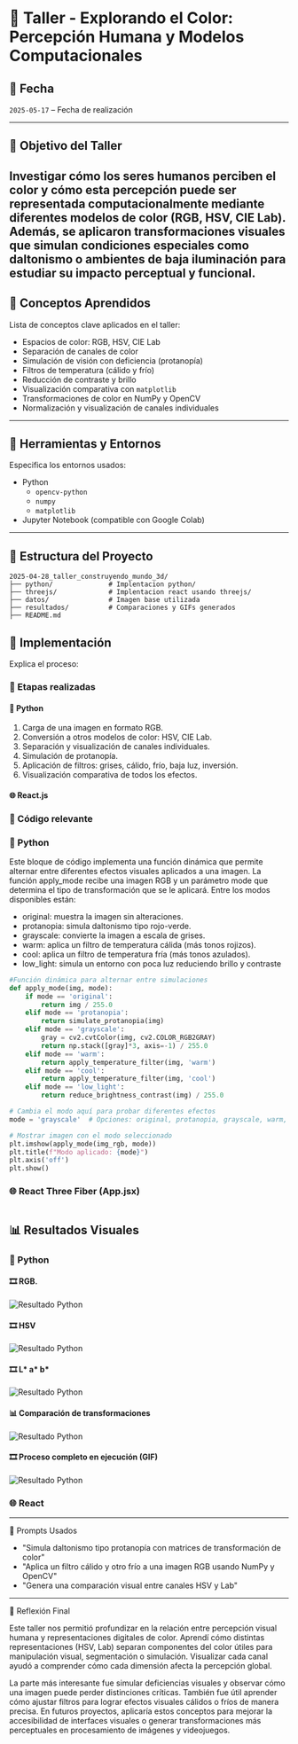 # 🧪 Taller - Explorando el Color: Percepción Humana y Modelos Computacionales

## 📅 Fecha

`2025-05-17` – Fecha de realización

---

## 🎯 Objetivo del Taller

Investigar cómo los seres humanos perciben el color y cómo esta percepción puede ser representada computacionalmente mediante diferentes modelos de color (RGB, HSV, CIE Lab). Además, se aplicaron transformaciones visuales que simulan condiciones especiales como daltonismo o ambientes de baja iluminación para estudiar su impacto perceptual y funcional.
---

## 🧠 Conceptos Aprendidos

Lista de conceptos clave aplicados en el taller:

- Espacios de color: RGB, HSV, CIE Lab
- Separación de canales de color
- Simulación de visión con deficiencia (protanopía)
- Filtros de temperatura (cálido y frío)
- Reducción de contraste y brillo
- Visualización comparativa con `matplotlib`
- Transformaciones de color en NumPy y OpenCV
- Normalización y visualización de canales individuales

---

## 🔧 Herramientas y Entornos

Especifica los entornos usados:

- Python
  - `opencv-python`
  - `numpy`
  - `matplotlib`
- Jupyter Notebook (compatible con Google Colab)

---

## 📁 Estructura del Proyecto
```
2025-04-28_taller_construyendo_mundo_3d/
├── python/              # Implentacion python/
├── threejs/             # Implentacion react usando threejs/
├── datos/               # Imagen base utilizada
├── resultados/          # Comparaciones y GIFs generados
├── README.md
```
## 🧪 Implementación

Explica el proceso:

### 🔹 Etapas realizadas

#### 🐍 Python
1. Carga de una imagen en formato RGB.
2. Conversión a otros modelos de color: HSV, CIE Lab.
3. Separación y visualización de canales individuales.
4. Simulación de protanopía.
5. Aplicación de filtros: grises, cálido, frío, baja luz, inversión.
6. Visualización comparativa de todos los efectos.

#### 🌐 React.js



###  🔹 Código relevante

### 🐍 Python  
Este bloque de código implementa una función dinámica que permite alternar entre diferentes efectos visuales aplicados a una imagen. La función apply_mode recibe una imagen RGB y un parámetro mode que determina el tipo de transformación que se le aplicará. Entre los modos disponibles están:
- original: muestra la imagen sin alteraciones.
- protanopia: simula daltonismo tipo rojo-verde.
- grayscale: convierte la imagen a escala de grises.
- warm: aplica un filtro de temperatura cálida (más tonos rojizos).
- cool: aplica un filtro de temperatura fría (más tonos azulados).
- low_light: simula un entorno con poca luz reduciendo brillo y contraste

```python
#Función dinámica para alternar entre simulaciones
def apply_mode(img, mode):
    if mode == 'original':
        return img / 255.0
    elif mode == 'protanopia':
        return simulate_protanopia(img)
    elif mode == 'grayscale':
        gray = cv2.cvtColor(img, cv2.COLOR_RGB2GRAY)
        return np.stack([gray]*3, axis=-1) / 255.0
    elif mode == 'warm':
        return apply_temperature_filter(img, 'warm')
    elif mode == 'cool':
        return apply_temperature_filter(img, 'cool')
    elif mode == 'low_light':
        return reduce_brightness_contrast(img) / 255.0

# Cambia el modo aquí para probar diferentes efectos
mode = 'grayscale'  # Opciones: original, protanopia, grayscale, warm, cool, low_light

# Mostrar imagen con el modo seleccionado
plt.imshow(apply_mode(img_rgb, mode))
plt.title(f"Modo aplicado: {mode}")
plt.axis('off')
plt.show()
```

### 🌐 React Three Fiber (App.jsx)


```jsx

```


## 📊 Resultados Visuales
### 🐍 Python   

#### 🎞️ RGB.
![Resultado Python](resultados/RGB.png)

#### 🎞️ HSV
![Resultado Python](resultados/HSV.png)

#### 🎞️ L* a* b*
![Resultado Python](resultados/Canales.png)

#### 📊 Comparación de transformaciones
![Resultado Python](resultados/Transformaciones.png)

#### 🎞️ Proceso completo en ejecución (GIF)
![Resultado Python](resultados/PythonResultado.gif)


### 🌐 React  




---

🧩 Prompts Usados


- "Simula daltonismo tipo protanopía con matrices de transformación de color"
- "Aplica un filtro cálido y otro frío a una imagen RGB usando NumPy y OpenCV"
- "Genera una comparación visual entre canales HSV y Lab"

---

💬 Reflexión Final  

Este taller nos permitió profundizar en la relación entre percepción visual humana y representaciones digitales de color. Aprendí cómo distintas representaciones (HSV, Lab) separan componentes del color útiles para manipulación visual, segmentación o simulación. Visualizar cada canal ayudó a comprender cómo cada dimensión afecta la percepción global.

La parte más interesante fue simular deficiencias visuales y observar cómo una imagen puede perder distinciones críticas. También fue útil aprender cómo ajustar filtros para lograr efectos visuales cálidos o fríos de manera precisa. En futuros proyectos, aplicaría estos conceptos para mejorar la accesibilidad de interfaces visuales o generar transformaciones más perceptuales en procesamiento de imágenes y videojuegos.
